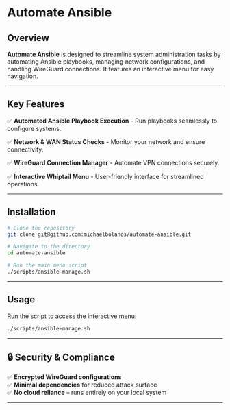 # Automate Ansible

## Overview

**Automate Ansible** is designed to streamline system administration tasks by automating Ansible playbooks, managing network configurations, and handling WireGuard connections. It features an interactive menu for easy navigation.

---

## **Key Features**

✅ **Automated Ansible Playbook Execution** - Run playbooks seamlessly to configure systems.

✅ **Network & WAN Status Checks** - Monitor your network and ensure connectivity.

✅ **WireGuard Connection Manager** - Automate VPN connections securely.

✅ **Interactive Whiptail Menu** - User-friendly interface for streamlined operations.

---

## **Installation**

```bash
# Clone the repository
git clone git@github.com:michaelbolanos/automate-ansible.git

# Navigate to the directory
cd automate-ansible

# Run the main menu script
./scripts/ansible-manage.sh
```

---

## **Usage**

Run the script to access the interactive menu:

```bash
./scripts/ansible-manage.sh
```

---

## 🔒 **Security & Compliance**

✅ **Encrypted WireGuard configurations**  
✅ **Minimal dependencies** for reduced attack surface  
✅ **No cloud reliance** – runs entirely on your local system  

---



